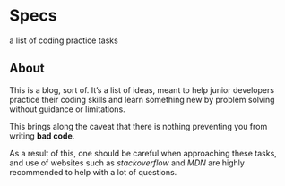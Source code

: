 # Specs
a list of coding practice tasks

## About
This is a blog, sort of. It’s a list of ideas, meant to help junior developers practice their coding skills and learn something new by problem solving without guidance or limitations.

This brings along the caveat that there is nothing preventing you from writing **bad code**.

As a result of this, one should be careful when approaching these tasks, and use of websites such as *stackoverflow* and *MDN* are highly recommended to help with a lot of questions.
